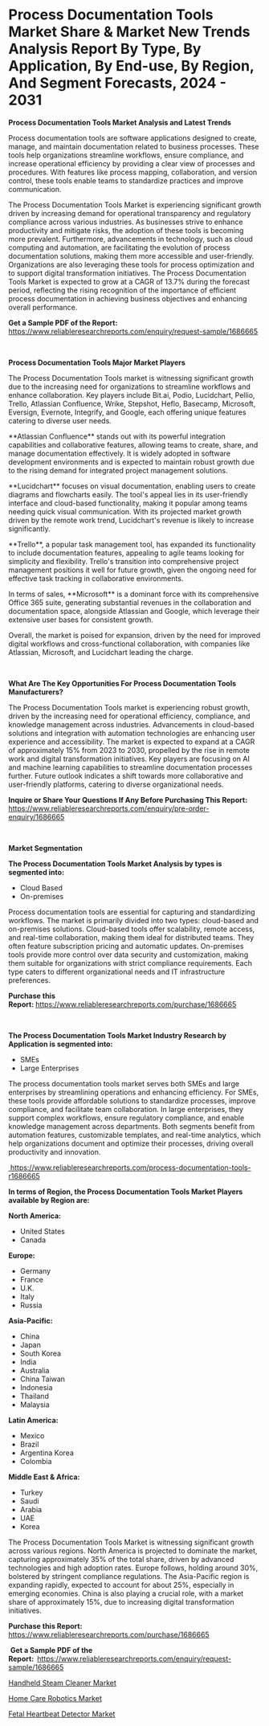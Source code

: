 <p><h1>Process Documentation Tools Market Share & Market New Trends Analysis Report By Type, By Application, By End-use, By Region, And Segment Forecasts, 2024 - 2031</h1></p><p><strong>Process Documentation Tools Market Analysis and Latest Trends</strong></p>
<p><p>Process documentation tools are software applications designed to create, manage, and maintain documentation related to business processes. These tools help organizations streamline workflows, ensure compliance, and increase operational efficiency by providing a clear view of processes and procedures. With features like process mapping, collaboration, and version control, these tools enable teams to standardize practices and improve communication.</p><p>The Process Documentation Tools Market is experiencing significant growth driven by increasing demand for operational transparency and regulatory compliance across various industries. As businesses strive to enhance productivity and mitigate risks, the adoption of these tools is becoming more prevalent. Furthermore, advancements in technology, such as cloud computing and automation, are facilitating the evolution of process documentation solutions, making them more accessible and user-friendly. Organizations are also leveraging these tools for process optimization and to support digital transformation initiatives. The Process Documentation Tools Market is expected to grow at a CAGR of 13.7% during the forecast period, reflecting the rising recognition of the importance of efficient process documentation in achieving business objectives and enhancing overall performance.</p></p>
<p><strong>Get a Sample PDF of the Report:&nbsp;</strong> <a href="https://www.reliableresearchreports.com/enquiry/request-sample/1686665?utm_campaign=40&utm_medium=2&utm_source=Github&utm_content=ia&utm_term=31122024&utm_id=process-documentation-tools">https://www.reliableresearchreports.com/enquiry/request-sample/1686665</a></p>
<p>&nbsp;</p>
<p><strong>Process Documentation Tools Major Market Players</strong></p>
<p><p>The Process Documentation Tools market is witnessing significant growth due to the increasing need for organizations to streamline workflows and enhance collaboration. Key players include Bit.ai, Podio, Lucidchart, Pellio, Trello, Atlassian Confluence, Wrike, Stepshot, Heflo, Basecamp, Microsoft, Eversign, Evernote, Integrify, and Google, each offering unique features catering to diverse user needs.</p><p>**Atlassian Confluence** stands out with its powerful integration capabilities and collaborative features, allowing teams to create, share, and manage documentation effectively. It is widely adopted in software development environments and is expected to maintain robust growth due to the rising demand for integrated project management solutions.</p><p>**Lucidchart** focuses on visual documentation, enabling users to create diagrams and flowcharts easily. The tool's appeal lies in its user-friendly interface and cloud-based functionality, making it popular among teams needing quick visual communication. With its projected market growth driven by the remote work trend, Lucidchart's revenue is likely to increase significantly.</p><p>**Trello**, a popular task management tool, has expanded its functionality to include documentation features, appealing to agile teams looking for simplicity and flexibility. Trello's transition into comprehensive project management positions it well for future growth, given the ongoing need for effective task tracking in collaborative environments.</p><p>In terms of sales, **Microsoft** is a dominant force with its comprehensive Office 365 suite, generating substantial revenues in the collaboration and documentation space, alongside Atlassian and Google, which leverage their extensive user bases for consistent growth.</p><p>Overall, the market is poised for expansion, driven by the need for improved digital workflows and cross-functional collaboration, with companies like Atlassian, Microsoft, and Lucidchart leading the charge.</p></p>
<p>&nbsp;</p>
<p><strong>What Are The Key Opportunities For Process Documentation Tools Manufacturers?</strong></p>
<p><p>The Process Documentation Tools market is experiencing robust growth, driven by the increasing need for operational efficiency, compliance, and knowledge management across industries. Advancements in cloud-based solutions and integration with automation technologies are enhancing user experience and accessibility. The market is expected to expand at a CAGR of approximately 15% from 2023 to 2030, propelled by the rise in remote work and digital transformation initiatives. Key players are focusing on AI and machine learning capabilities to streamline documentation processes further. Future outlook indicates a shift towards more collaborative and user-friendly platforms, catering to diverse organizational needs.</p></p>
<p><strong>Inquire or Share Your Questions If Any Before Purchasing This Report:</strong> <a href="https://www.reliableresearchreports.com/enquiry/pre-order-enquiry/1686665?utm_campaign=40&utm_medium=2&utm_source=Github&utm_content=ia&utm_term=31122024&utm_id=process-documentation-tools">https://www.reliableresearchreports.com/enquiry/pre-order-enquiry/1686665</a></p>
<p>&nbsp;</p>
<p><strong>Market Segmentation</strong></p>
<p><strong>The Process Documentation Tools Market Analysis by types is segmented into:</strong></p>
<p><ul><li>Cloud Based</li><li>On-premises</li></ul></p>
<p><p>Process documentation tools are essential for capturing and standardizing workflows. The market is primarily divided into two types: cloud-based and on-premises solutions. Cloud-based tools offer scalability, remote access, and real-time collaboration, making them ideal for distributed teams. They often feature subscription pricing and automatic updates. On-premises tools provide more control over data security and customization, making them suitable for organizations with strict compliance requirements. Each type caters to different organizational needs and IT infrastructure preferences.</p></p>
<p><strong>Purchase this Report:&nbsp;</strong><a href="https://www.reliableresearchreports.com/purchase/1686665?utm_campaign=40&utm_medium=2&utm_source=Github&utm_content=ia&utm_term=31122024&utm_id=process-documentation-tools">https://www.reliableresearchreports.com/purchase/1686665</a></p>
<p>&nbsp;</p>
<p><strong>The Process Documentation Tools Market Industry Research by Application is segmented into:</strong></p>
<p><ul><li>SMEs</li><li>Large Enterprises</li></ul></p>
<p><p>The process documentation tools market serves both SMEs and large enterprises by streamlining operations and enhancing efficiency. For SMEs, these tools provide affordable solutions to standardize processes, improve compliance, and facilitate team collaboration. In large enterprises, they support complex workflows, ensure regulatory compliance, and enable knowledge management across departments. Both segments benefit from automation features, customizable templates, and real-time analytics, which help organizations document and optimize their processes, driving overall productivity and innovation.</p></p>
<p><a href="https://www.reliableresearchreports.com/process-documentation-tools-r1686665?utm_campaign=40&utm_medium=2&utm_source=Github&utm_content=ia&utm_term=31122024&utm_id=process-documentation-tools">&nbsp;https://www.reliableresearchreports.com/process-documentation-tools-r1686665</a></p>
<p><strong>In terms of Region, the Process Documentation Tools Market Players available by Region are:</strong></p>
<p>
    <p> <strong> North America: </strong>
        <ul>
            <li>United States</li>
            <li>Canada</li>
        </ul>
        </p> 
    <p> <strong> Europe: </strong>
        <ul>
            <li>Germany</li>
            <li>France</li>
            <li>U.K.</li>
            <li>Italy</li>
            <li>Russia</li>
        </ul>
        </p> 
    <p> <strong> Asia-Pacific: </strong>
        <ul>
            <li>China</li>
            <li>Japan</li>
            <li>South Korea</li>
            <li>India</li>
            <li>Australia</li>
            <li>China Taiwan</li>
            <li>Indonesia</li>
            <li>Thailand</li>
            <li>Malaysia</li>
        </ul>
        </p> 
    <p> <strong> Latin America: </strong>
        <ul>
            <li>Mexico</li>
            <li>Brazil</li>
            <li>Argentina Korea</li>
            <li>Colombia</li>
        </ul>
        </p> 
    <p> <strong> Middle East & Africa: </strong>
        <ul>
            <li>Turkey</li>
            <li>Saudi</li>
            <li>Arabia</li>
            <li>UAE</li>
            <li>Korea</li>
        </ul>
    </p>
    </p>
<p><p>The Process Documentation Tools Market is witnessing significant growth across various regions. North America is projected to dominate the market, capturing approximately 35% of the total share, driven by advanced technologies and high adoption rates. Europe follows, holding around 30%, bolstered by stringent compliance regulations. The Asia-Pacific region is expanding rapidly, expected to account for about 25%, especially in emerging economies. China is also playing a crucial role, with a market share of approximately 15%, due to increasing digital transformation initiatives.</p></p>
<p><strong>Purchase this Report: </strong><a href="https://www.reliableresearchreports.com/purchase/1686665?utm_campaign=40&utm_medium=2&utm_source=Github&utm_content=ia&utm_term=31122024&utm_id=process-documentation-tools">https://www.reliableresearchreports.com/purchase/1686665</a></p>
<p>&nbsp;<strong>Get a Sample PDF of the Report:&nbsp;&nbsp;</strong><a href="https://www.reliableresearchreports.com/enquiry/request-sample/1686665?utm_campaign=40&utm_medium=2&utm_source=Github&utm_content=ia&utm_term=31122024&utm_id=process-documentation-tools">https://www.reliableresearchreports.com/enquiry/request-sample/1686665</a></p>
<p><strong></strong></p>
<p><p><a href="https://github.com/tanekacalderon743/Market-Research-Report-List-1/blob/main/handheld-steam-cleaner-market.md?utm_campaign=40&utm_medium=2&utm_source=Github&utm_content=ia&utm_term=31122024&utm_id=process-documentation-tools">Handheld Steam Cleaner Market</a></p><p><a href="https://github.com/lvaill871987/Market-Research-Report-List-1/blob/main/home-care-robotics-market.md?utm_campaign=40&utm_medium=2&utm_source=Github&utm_content=ia&utm_term=31122024&utm_id=process-documentation-tools">Home Care Robotics Market</a></p><p><a href="https://github.com/klaassenmackenzie6/Market-Research-Report-List-1/blob/main/fetal-heartbeat-detector-market.md?utm_campaign=40&utm_medium=2&utm_source=Github&utm_content=ia&utm_term=31122024&utm_id=process-documentation-tools">Fetal Heartbeat Detector Market</a></p></p>